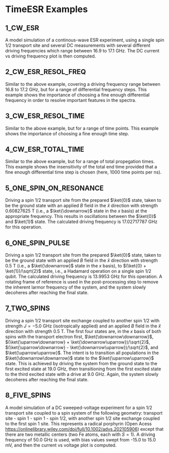 # TimeESR Examples

## 1_CW_ESR
A model simulation of a continous-wave ESR experiment, using a single spin 1/2 transport site and several DC measurements with several different driving frequencies which range between 16.9 to 17.1 GHz. The DC current vs driving frequency plot is then computed.

## 2_CW_ESR_RESOL_FREQ
Similar to the above example, covering a driving frequency range between 16.8 to 17.2 GHz, but for a range of differential frequency steps. This example shows the importance of choosing a fine enough differential frequency in order to resolve important features in the spectra.

## 3_CW_ESR_RESOL_TIME
Similar to the above example, but for a range of time points. This example shows the importance of choosing a fine enough time step.

## 4_CW_ESR_TOTAL_TIME
Similar to the above example, but for a range of total propegation times. This example shows the insensitivity of the total end time provided that a fine enough differential time step is chosen (here, 1000 time points per ns).

## 5_ONE_SPIN_ON_RESONANCE
Driving a spin 1/2 transport site from the prepared $\ket{0}$ state, taken to be the ground state with an applied $B$ field in the $\hat{x}$ direction with strength 0.60827625 T (i.e., a $\ket{\downarrow}$ state in the $x$ basis) at the appropriate frequency. This results in oscillations between the $\ket{0}$ and $\ket{1}$ state. The calculated driving frequency is 17.02717787 GHz for this operation.

## 6_ONE_SPIN_PULSE
Driving a spin 1/2 transport site from the prepared $\ket{0}$ state, taken to be the ground state with an applied $B$ field in the $\hat{x}$ direction with strength 0.5 T (i.e., a $\ket{\downarrow}$ state in the $x$ basis), to $(\ket{0} + \ket{1})/\sqrt{2}$ state, i.e., a Hadamard operation on a single spin 1/2 qubit. The calculated driving frequency is 13.9953 GHz for this operation. A rotating frame of reference is used in the post-processing step to remove the inherent larmor frequency of the system, and the system slowly decoheres after reaching the final state.

## 7_TWO_SPINS
Driving a spin 1/2 transport site exchange coupled to another spin 1/2 with strength $J = -5.0$ GHz (isotropically applied) and an applied $B$ field in the $\hat{x}$ direction with strength 0.5 T. The first four states are, in the $x$ basis of both spins with the transport electron first, $\ket{\downarrow\downarrow}$, $(\ket{\uparrow\downarrow} + \ket{\downarrow\uparrow})/\sqrt{2}$, $(\ket{\uparrow\downarrow} - \ket{\downarrow\uparrow})/\sqrt{2}$, and $\ket{\uparrow\uparrow}$. The intent is to transition all populations in the $\ket{\downarrow\downarrow}$ state to the $\ket{\uparrow\uparrow}$ state. This is achieved by driving the system from the ground state to the first excited state at 19.0 GHz, then transitioning from the first excited state to the third excited state with a drive at 9.0 GHz. Again, the system slowly decoheres after reaching the final state.

## 8_FIVE_SPINS
A model simulation of a DC sweeped-voltage experiment for a spin 1/2 transport site coupled to a spin system of the following geometry: transport site - spin 1 - spin 1 - spin 1/2, with another spin 1/2 site exchange coupled to the first spin 1 site. This represents a radical porphyrin (Open Acess https://onlinelibrary.wiley.com/doi/full/10.1002/advs.202105906) except that there are two metallic centers (two Fe atoms, each with $S=1$). A driving frequency of 50.0 GHz is used, with bias values swept from -15.0 to 15.0 mV, and then the current vs voltage plot is computed.
